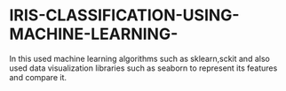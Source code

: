 # IRIS-CLASSIFICATION-USING-MACHINE-LEARNING-
In this used machine learning algorithms such as sklearn,sckit and also used data visualization libraries such as seaborn to represent its features and compare it.
